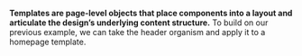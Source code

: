 **Templates are page-level objects that place components into a layout and articulate the design’s underlying content structure.**
 To build on our previous example, we can take the header organism and apply it to a homepage template.
